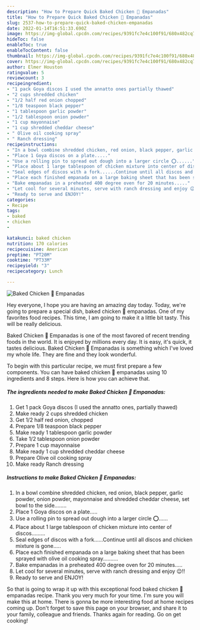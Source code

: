 ```yaml
---
description: "How to Prepare Quick Baked Chicken 🐔 Empanadas"
title: "How to Prepare Quick Baked Chicken 🐔 Empanadas"
slug: 2537-how-to-prepare-quick-baked-chicken-empanadas
date: 2022-01-14T16:51:33.690Z
image: https://img-global.cpcdn.com/recipes/9391fc7e4c100f91/680x482cq70/baked-chicken-empanadas-recipe-main-photo.jpg
hideToc: false
enableToc: true
enableTocContent: false
thumbnail: https://img-global.cpcdn.com/recipes/9391fc7e4c100f91/680x482cq70/baked-chicken-empanadas-recipe-main-photo.jpg
cover: https://img-global.cpcdn.com/recipes/9391fc7e4c100f91/680x482cq70/baked-chicken-empanadas-recipe-main-photo.jpg
author: Elmer Houston
ratingvalue: 5
reviewcount: 3
recipeingredient:
- "1 pack Goya discos I used the annatto ones partially thawed"
- "2 cups shredded chicken"
- "1/2 half red onion chopped"
- "1/8 teaspoon black pepper"
- "1 tablespoon garlic powder"
- "1/2 tablespoon onion powder"
- "1 cup mayonnaise"
- "1 cup shredded cheddar cheese"
- " Olive oil cooking spray"
- " Ranch dressing"
recipeinstructions:
- "In a bowl combine shredded chicken, red onion, black pepper, garlic powder, onion powder, mayonnaise and shredded cheddar cheese, set bowl to the side........"
- "Place 1 Goya discos on a plate....."
- "Use a rolling pin to spread out dough into a larger circle ⭕️......"
- "Place about 1 large tablespoon of chicken mixture into center of discos........."
- "Seal edges of discos with a fork......Continue until all discos and chicken mixture is gone....."
- "Place each finished empanada on a large baking sheet that has been sprayed with olive oil cooking spray.........."
- "Bake empanadas in a preheated 400 degree oven for 20 minutes....."
- "Let cool for several minutes, serve with ranch dressing and enjoy 😉!!"
- "Ready to serve and ENJOY!"
categories:
- Recipe
tags:
- baked
- chicken
- 

katakunci: baked chicken  
nutrition: 170 calories
recipecuisine: American
preptime: "PT20M"
cooktime: "PT33M"
recipeyield: "3"
recipecategory: Lunch

---
```



![Baked Chicken 🐔 Empanadas](https://img-global.cpcdn.com/recipes/9391fc7e4c100f91/680x482cq70/baked-chicken-empanadas-recipe-main-photo.jpg)

Hey everyone, I hope you are having an amazing day today. Today, we're going to prepare a special dish, baked chicken 🐔 empanadas. One of my favorites food recipes. This time, I am going to make it a little bit tasty. This will be really delicious.

Baked Chicken 🐔 Empanadas is one of the most favored of recent trending foods in the world. It is enjoyed by millions every day. It is easy, it's quick, it tastes delicious. Baked Chicken 🐔 Empanadas is something which I've loved my whole life. They are fine and they look wonderful.




To begin with this particular recipe, we must first prepare a few components. You can have baked chicken 🐔 empanadas using 10 ingredients and 8 steps. Here is how you can achieve that.

<!--inarticleads1-->

##### The ingredients needed to make Baked Chicken 🐔 Empanadas:

1. Get 1 pack Goya discos (I used the annatto ones, partially thawed)
1. Make ready 2 cups shredded chicken
1. Get 1/2 half red onion, chopped
1. Prepare 1/8 teaspoon black pepper
1. Make ready 1 tablespoon garlic powder
1. Take 1/2 tablespoon onion powder
1. Prepare 1 cup mayonnaise
1. Make ready 1 cup shredded cheddar cheese
1. Prepare  Olive oil cooking spray
1. Make ready  Ranch dressing




<!--inarticleads2-->

##### Instructions to make Baked Chicken 🐔 Empanadas:

1. In a bowl combine shredded chicken, red onion, black pepper, garlic powder, onion powder, mayonnaise and shredded cheddar cheese, set bowl to the side........
1. Place 1 Goya discos on a plate.....
1. Use a rolling pin to spread out dough into a larger circle ⭕️......
1. Place about 1 large tablespoon of chicken mixture into center of discos.........
1. Seal edges of discos with a fork......Continue until all discos and chicken mixture is gone.....
1. Place each finished empanada on a large baking sheet that has been sprayed with olive oil cooking spray..........
1. Bake empanadas in a preheated 400 degree oven for 20 minutes.....
1. Let cool for several minutes, serve with ranch dressing and enjoy 😉!!
1. Ready to serve and ENJOY!



So that is going to wrap it up with this exceptional food baked chicken 🐔 empanadas recipe. Thank you very much for your time. I'm sure you will make this at home. There is gonna be more interesting food at home recipes coming up. Don't forget to save this page on your browser, and share it to your family, colleague and friends. Thanks again for reading. Go on get cooking!
